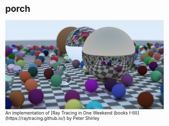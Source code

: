 # porch
<img src="out/rtweekend1.w1200s500b50.png">
An implementation of [Ray Tracing in One Weekend (books I-III)](https://raytracing.github.io/) by Peter Shirley 